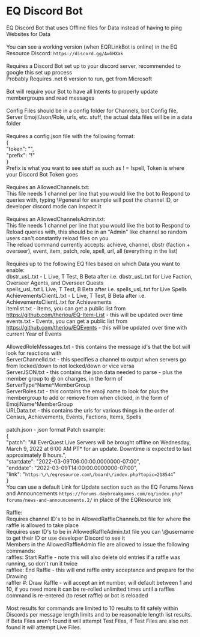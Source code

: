 # EQ Discord Bot
EQ Discord Bot that uses Offline files for Data instead of having to ping Websites for Data\
\
You can see a working version (when EQRLinkBot is online) in the EQ Resource Discord: `https://discord.gg/AwbHXak`\
\
Requires a Discord Bot set up to your discord server, recommended to google this set up process\
Probably Requires .net 6 version to run, get from Microsoft\
\
Bot will require your Bot to have all Intents to properly update membergroups and read messages\
\
Config Files should be in a config folder for Channels, bot Config file, Server Emoji/Json/Role, urls, etc. stuff, the actual data files will be in a data folder\
\
Requires a config.json file with the following format:\
{\
  "token": "",\
  "prefix": "!"\
}\
Prefix is what you want to see stuff as such as ! = !spell, Token is where your Discord Bot Token goes\
\
Requires an AllowedChannels.txt:\
This file needs 1 channel per line that you would like the bot to Respond to queries with, typing \\#general for example will post the channel ID, or developer discord mode can inspect it\
\
Requires an AllowedChannelsAdmin.txt:\
This file needs 1 channel per line that you would like the bot to Respond to Reload queries with, this should be in an "Admin" like channel so random users can't constantly reload files on you\
The reload command currently accepts: achieve, channel, dbstr (faction + overseer), event, item, patch, role, spell, url, all (everything in the list)\
\
Requires up to the following EQ files based on which Data you want to enable:\
dbstr_usL.txt - L Live, T Test, B Beta after i.e. dbstr_usL.txt for Live Faction, Overseer Agents, and Overseer Quests\
spells_usL.txt L Live, T Test, B Beta after i.e. spells_usL.txt for Live Spells\
AchievementsClientL.txt - L Live, T Test, B Beta after i.e. AchievementsClientL.txt for Achievements\
itemlist.txt - Items, you can get a public list from https://github.com/theriou/EQ-Item-List - this will be updated over time\
events.txt - Events, you can get a public list from https://github.com/theriou/EQEvents - this will be updated over time with current Year of Events\
\
AllowedRoleMessages.txt - this contains the message id's that the bot will look for reactions with\
ServerChannelId.txt - this specifies a channel to output when servers go from locked/down to not locked/down or vice versa\
ServerJSON.txt - this contains the json data needed to parse - plus the member group to @ on changes, in the form of ServerType^Name^MemberGroup\
ServerRoles.txt - this contains the emoji name to look for plus the membergroup to add or remove from when clicked, in the form of EmojiName^MemberGroup\
URLData.txt - this contains the urls for various things in the order of Census, Achievements, Events, Factions, Items, Spells\
\
patch.json - json format Patch example:\
{\
"patch": "All EverQuest Live Servers will be brought offline on Wednesday, March 9, 2022 at 6:00 AM PT* for an update. Downtime is expected to last approximately 8 hours.",\
"startdate": "2022-03-09T06:00:00.0000000-07:00",\
"enddate": "2022-03-09T14:00:00.0000000-07:00",\
"link": "`https:\/\/eqresource.com\/board\/index.php?topic=218544`"\
}\
You can use a default Link for Update section such as the EQ Forums News and Announcements `https://forums.daybreakgames.com/eq/index.php?forums/news-and-announcements.2/` in place of the EQResource link\
\
Raffle:\
Requires channel ID's to be in AllowedRaffleChannels.txt file for where the raffle is allowed to take place\
Requires user ID's to be in AllowedRaffleAdmin.txt file you can \\@username to get their ID or use developer Discord to see it\
Members in the AllowedRaffleAdmin file are allowed to issue the following commands:\
raffles: Start Raffle - note this will also delete old entries if a raffle was running, so don't run it twice\
rafflee: End Raffle - this will end raffle entry acceptance and prepare for the Drawing\
raffler #: Draw Raffle - will accept an int number, will default between 1 and 10, if you need more it can be re-rolled unlimited times until a raffles command is re-entered (to reset raffle) or bot is reloaded\
\
Most results for commands are limited to 10 results to fit safely within Discords per message length limits and to be reasonable length list results.
\
If Beta Files aren't found it will attempt Test Files, if Test Files are also not found it will attempt Live Files.
